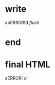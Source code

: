 # write
  a<style id="^M0"></style>b<style id="/M0"></style><t id="M0">ERROR!</t><script>(M$r=REORDER_RUNTIME)("M0")</script>d
_flush_

# end

# final HTML
  
  <html>
    <head>
    </head>
    <body>
      aERROR!
      <script>
        (M$r=REORDER_RUNTIME)("M0")
      </script>
      d
    </body>
  </html>
  
